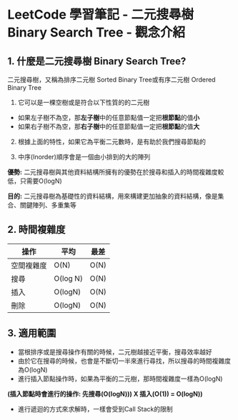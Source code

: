 # LeetCode 學習筆記 - 二元搜尋樹 Binary Search Tree - 觀念介紹





## 1. 什麼是二元搜尋樹 Binary Search Tree?  



二元搜尋樹，又稱為排序二元樹 Sorted Binary Tree或有序二元樹 Ordered Binary Tree



1. 它可以是一棵空樹或是符合以下性質的的二元樹

+ 如果左子樹不為空，那**左子樹**中的任意節點值一定把**根節點**的值**小**
+ 如果右子樹不為空，那**右子樹**中的任意節點值一定把**根節點**的值**大**



2. 根據上面的特性，如果它為平衡二元數時，是有助於我們搜尋節點的



3. 中序(Inorder)順序會是一個由小排到的大的陣列



**優勢:** 二元搜尋樹與其他資料結構所擁有的優勢在於搜尋和插入的時間複雜度較低，只需要O(logN)



**目的:** 二元搜尋樹為基礎性的資料結構，用來構建更加抽象的資料結構，像是集合、關鍵陣列、多重集等





## 2. 時間複雜度



| 操作       | 平均     | 最差 |
| ---------- | -------- | ---- |
| 空間複雜度 | O(N)     | O(N) |
| 搜尋       | O(log N) | O(N) |
| 插入       | O(logN)  | O(N) |
| 刪除       | O(logN)  | O(N) |



## 3. 適用範圍



+ 當根排序或是搜尋操作有關的時候，二元樹越接近平衡，搜尋效率越好
+ 由於它在搜尋的時候，也會是不斷切一半來進行尋找，所以搜尋的時間複雜度為O(logN)
+ 進行插入節點操作時，如果為平衡的二元樹，那時間複雜度一樣為O(logN)

**(插入節點時會進行的操作: 先搜尋(O(logN))) X 插入(O(1)) = O(logN))**

+ 進行遞迴的方式來求解時，一樣會受到Call Stack的限制











